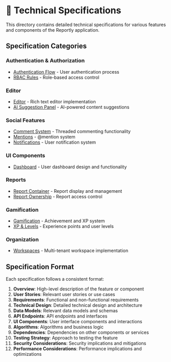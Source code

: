 # 🧠 Technical Specifications

This directory contains detailed technical specifications for various features and components of the Reportly application.

## Specification Categories

### Authentication & Authorization
- [Authentication Flow](auth/auth-flow.md) - User authentication process
- [RBAC Rules](auth/rbac-rules.md) - Role-based access control

### Editor
- [Editor](editor/editor.md) - Rich text editor implementation
- [AI Suggestion Panel](editor/ai-suggestion-panel.md) - AI-powered content suggestions

### Social Features
- [Comment System](social/comment-system.md) - Threaded commenting functionality
- [Mentions](social/mentions.md) - @mention system
- [Notifications](social/notifications.md) - User notification system

### UI Components
- [Dashboard](ui/dashboard.md) - User dashboard design and functionality

### Reports
- [Report Container](reports/report-container.md) - Report display and management
- [Report Ownership](reports/report-ownership.md) - Report access control

### Gamification
- [Gamification](gamification/gamification.md) - Achievement and XP system
- [XP & Levels](gamification/xp-level.md) - Experience points and user levels

### Organization
- [Workspaces](organization/workspace.md) - Multi-tenant workspace implementation

## Specification Format

Each specification follows a consistent format:

1. **Overview**: High-level description of the feature or component
2. **User Stories**: Relevant user stories or use cases
3. **Requirements**: Functional and non-functional requirements
4. **Technical Design**: Detailed technical design and architecture
5. **Data Models**: Relevant data models and schemas
6. **API Endpoints**: API endpoints and interfaces
7. **UI Components**: User interface components and interactions
8. **Algorithms**: Algorithms and business logic
9. **Dependencies**: Dependencies on other components or services
10. **Testing Strategy**: Approach to testing the feature
11. **Security Considerations**: Security implications and mitigations
12. **Performance Considerations**: Performance implications and optimizations
